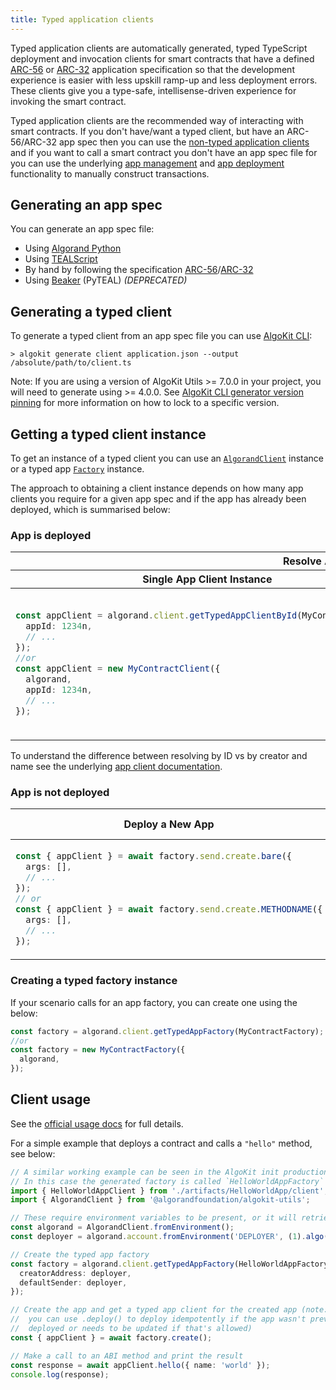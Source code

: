 ```yaml
---
title: Typed application clients
---
```


Typed application clients are automatically generated, typed TypeScript deployment and invocation clients for smart contracts that have a defined [ARC-56](https://github.com/algorandfoundation/ARCs/pull/258) or [ARC-32](https://github.com/algorandfoundation/ARCs/blob/main/ARCs/arc-0032) application specification so that the development experience is easier with less upskill ramp-up and less deployment errors. These clients give you a type-safe, intellisense-driven experience for invoking the smart contract.

Typed application clients are the recommended way of interacting with smart contracts. If you don't have/want a typed client, but have an ARC-56/ARC-32 app spec then you can use the [non-typed application clients](./app-client) and if you want to call a smart contract you don't have an app spec file for you can use the underlying [app management](./app) and [app deployment](./app-deploy) functionality to manually construct transactions.

## Generating an app spec

You can generate an app spec file:

- Using [Algorand Python](https://algorandfoundation.github.io/puya/#quick-start)
- Using [TEALScript](https://tealscript.netlify.app/tutorials/hello-world/0004-artifacts/)
- By hand by following the specification [ARC-56](https://github.com/algorandfoundation/ARCs/pull/258)/[ARC-32](https://github.com/algorandfoundation/ARCs/blob/main/ARCs/arc-0032)
- Using [Beaker](https://algorand-devrel.github.io/beaker/html/usage.html) (PyTEAL) _(DEPRECATED)_

## Generating a typed client

To generate a typed client from an app spec file you can use [AlgoKit CLI](https://github.com/algorandfoundation/algokit-cli/blob/main/docs/features/generate#1-typed-clients):

```
> algokit generate client application.json --output /absolute/path/to/client.ts
```

Note: If you are using a version of AlgoKit Utils >= 7.0.0 in your project, you will need to generate using >= 4.0.0. See [AlgoKit CLI generator version pinning](https://github.com/algorandfoundation/algokit-cli/blob/main/docs/features/generate#version-pinning) for more information on how to lock to a specific version.

## Getting a typed client instance

To get an instance of a typed client you can use an [`AlgorandClient`](./algorand-client) instance or a typed app [`Factory`](#creating-a-typed-factory-instance) instance.

The approach to obtaining a client instance depends on how many app clients you require for a given app spec and if the app has already been deployed, which is summarised below:

### App is deployed

<table>
<thead>
<tr>
<th colspan="2">Resolve App by ID</th>
<th colspan="2">Resolve App by Creator and Name</th>
</tr>
<tr>
<th>Single App Client Instance</th>
<th>Multiple App Client Instances</th>
<th>Single App Client Instance</th>
<th>Multiple App Client Instances</th>
</tr>
</thead>
<tbody>
<tr>
<td>

```typescript
const appClient = algorand.client.getTypedAppClientById(MyContractClient, {
  appId: 1234n,
  // ...
});
//or
const appClient = new MyContractClient({
  algorand,
  appId: 1234n,
  // ...
});
```

</td>
<td>

```typescript
const appClient1 = factory.getAppClientById({
  appId: 1234n,
  // ...
});
const appClient2 = factory.getAppClientById({
  appId: 4321n,
  // ...
});
```

</td>
<td>

```typescript
const appClient = await algorand.client.getTypedAppClientByCreatorAndName(MyContractClient, {
  creatorAddress: 'CREATORADDRESS',
  appName: 'contract-name',
  // ...
});
//or
const appClient = await MyContractClient.fromCreatorAndName({
  algorand,
  creatorAddress: 'CREATORADDRESS',
  appName: 'contract-name',
  // ...
});
```

</td>
<td>

```typescript
const appClient1 = await factory.getAppClientByCreatorAndName({
  creatorAddress: 'CREATORADDRESS',
  appName: 'contract-name',
  // ...
});
const appClient2 = await factory.getAppClientByCreatorAndName({
  creatorAddress: 'CREATORADDRESS',
  appName: 'contract-name-2',
  // ...
});
```

</td>
</tr>
</tbody>
</table>

To understand the difference between resolving by ID vs by creator and name see the underlying [app client documentation](./app-client#appclient).

### App is not deployed

<table>
<thead>
<tr>
<th>Deploy a New App</th>
<th>Deploy or Resolve App Idempotently by Creator and Name</th>
</tr>
</thead>
<tbody>
<tr>
<td>

```typescript
const { appClient } = await factory.send.create.bare({
  args: [],
  // ...
});
// or
const { appClient } = await factory.send.create.METHODNAME({
  args: [],
  // ...
});
```

</td>
<td>

```typescript
const { appClient } = await factory.deploy({
  appName: 'contract-name',
  // ...
});
```

</td>
</tr>
</tbody>
</table>

### Creating a typed factory instance

If your scenario calls for an app factory, you can create one using the below:

```typescript
const factory = algorand.client.getTypedAppFactory(MyContractFactory);
//or
const factory = new MyContractFactory({
  algorand,
});
```

## Client usage

See the [official usage docs](https://github.com/algorandfoundation/algokit-client-generator-ts/blob/main/docs/usage) for full details.

For a simple example that deploys a contract and calls a `"hello"` method, see below:

```typescript
// A similar working example can be seen in the AlgoKit init production smart contract templates, when using TypeScript deployment
// In this case the generated factory is called `HelloWorldAppFactory` and is in `./artifacts/HelloWorldApp/client.ts`
import { HelloWorldAppClient } from './artifacts/HelloWorldApp/client';
import { AlgorandClient } from '@algorandfoundation/algokit-utils';

// These require environment variables to be present, or it will retrieve from default LocalNet
const algorand = AlgorandClient.fromEnvironment();
const deployer = algorand.account.fromEnvironment('DEPLOYER', (1).algo());

// Create the typed app factory
const factory = algorand.client.getTypedAppFactory(HelloWorldAppFactory, {
  creatorAddress: deployer,
  defaultSender: deployer,
});

// Create the app and get a typed app client for the created app (note: this creates a new instance of the app every time,
//  you can use .deploy() to deploy idempotently if the app wasn't previously
//  deployed or needs to be updated if that's allowed)
const { appClient } = await factory.create();

// Make a call to an ABI method and print the result
const response = await appClient.hello({ name: 'world' });
console.log(response);
```
